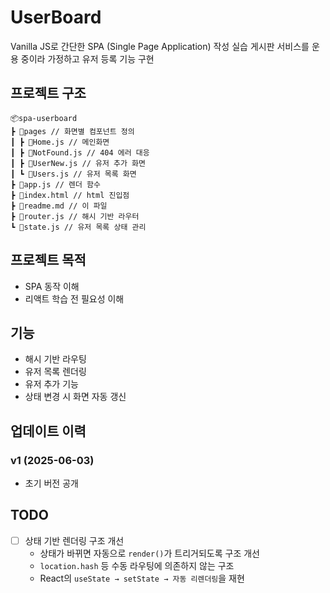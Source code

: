# UserBoard

Vanilla JS로 간단한 SPA (Single Page Application) 작성 실습
게시판 서비스를 운용 중이라 가정하고 유저 등록 기능 구현

## 프로젝트 구조

```
📦spa-userboard
┣ 📂pages // 화면별 컴포넌트 정의
┃ ┣ 📜Home.js // 메인화면
┃ ┣ 📜NotFound.js // 404 에러 대응
┃ ┣ 📜UserNew.js // 유저 추가 화면
┃ ┗ 📜Users.js // 유저 목록 화면
┣ 📜app.js // 렌더 함수
┣ 📜index.html // html 진입점
┣ 📜readme.md // 이 파일
┣ 📜router.js // 해시 기반 라우터
┗ 📜state.js // 유저 목록 상태 관리
```

## 프로젝트 목적

- SPA 동작 이해
- 리액트 학습 전 필요성 이해

## 기능

- 해시 기반 라우팅
- 유저 목록 렌더링
- 유저 추가 기능
- 상태 변경 시 화면 자동 갱신

## 업데이트 이력

### v1 (2025-06-03)

- 초기 버전 공개

## TODO

- [ ] 상태 기반 렌더링 구조 개선
  - 상태가 바뀌면 자동으로 `render()`가 트리거되도록 구조 개선
  - `location.hash` 등 수동 라우팅에 의존하지 않는 구조
  - React의 `useState → setState → 자동 리렌더링`을 재현
